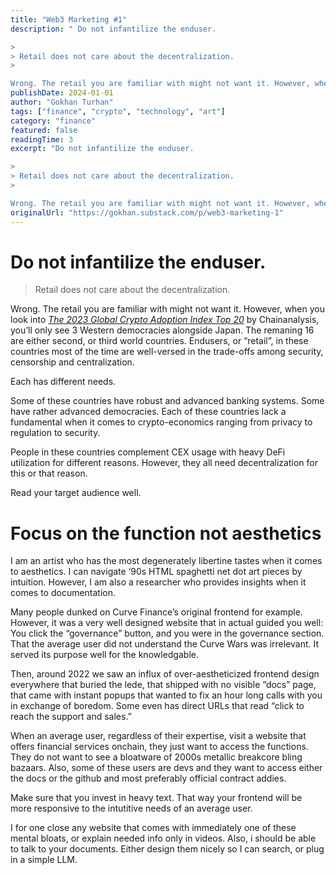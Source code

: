 ```yaml
---
title: "Web3 Marketing #1"
description: " Do not infantilize the enduser.

>
> Retail does not care about the decentralization.
>

Wrong. The retail you are familiar with might not want it. However, when you look into [The 2023 Global Crypto Adoption Index Top 20](https://www.chainalysis.com/blog/2023-global-crypto-adoption-index/) by Chai"
publishDate: 2024-01-01
author: "Gokhan Turhan"
tags: ["finance", "crypto", "technology", "art"]
category: "finance"
featured: false
readingTime: 3
excerpt: "Do not infantilize the enduser.

>
> Retail does not care about the decentralization.
>

Wrong. The retail you are familiar with might not want it. However, when you look into The 2023 Global Crypto..."
originalUrl: "https://gokhan.substack.com/p/web3-marketing-1"
---
```


# Do not infantilize the enduser.

>
> Retail does not care about the decentralization.
>

Wrong. The retail you are familiar with might not want it. However, when you look into *[The 2023 Global Crypto Adoption Index Top 20](https://www.chainalysis.com/blog/2023-global-crypto-adoption-index/)* by Chainanalysis, you’ll only see 3 Western democracies alongside Japan. The remaning 16 are either second, or third world countries. Endusers, or “retail”, in these countries most of the time are well-versed in the trade-offs among security, censorship and centralization.

Each has different needs.

Some of these countries have robust and advanced banking systems. Some have rather advanced democracies. Each of these countries lack a fundamental when it comes to crypto-economics ranging from privacy to regulation to security.

People in these countries complement CEX usage with heavy DeFi utilization for different reasons. However, they all need decentralization for this or that reason.

Read your target audience well.

# Focus on the function not aesthetics

I am an artist who has the most degenerately libertine tastes when it comes to aesthetics. I can navigate ‘90s HTML spaghetti net dot art pieces by intuition. However, I am also a researcher who provides insights when it comes to documentation.

Many people dunked on Curve Finance’s original frontend for example. However, it was a very well designed website that in actual guided you well: You click the “governance” button, and you were in the governance section. That the average user did not understand the Curve Wars was irrelevant. It served its purpose well for the knowledgable.

Then, around 2022 we saw an influx of over-aestheticized frontend design everywhere that buried the lede, that shipped with no visible “docs” page, that came with instant popups that wanted to fix an hour long calls with you in exchange of boredom. Some even has direct URLs that read “click to reach the support and sales.”

When an average user, regardless of their expertise, visit a website that offers financial services onchain, they just want to access the functions. They do not want to see a bloatware of 2000s metallic breakcore bling bazaars. Also, some of these users are devs and they want to access either the docs or the github and most preferably official contract addies.

Make sure that you invest in heavy text. That way your frontend will be more responsive to the intutitive needs of an average user.

I for one close any website that comes with immediately one of these mental bloats, or explain needed info only in videos. Also, i should be able to talk to your documents. Either design them nicely so I can search, or plug in a simple LLM.